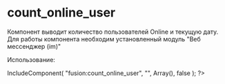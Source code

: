 count_online_user
=================
Компонент выводит количество пользователей Online и текущую дату.
Для работы компонента необходим установленный модуль "Веб мессенджер (im)"

Использование:
<?
	$APPLICATION->IncludeComponent(
		"fusion:count_online_user",
		"",
		Array(),
	false
	);
?>
